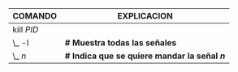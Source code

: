 | COMANDO  | EXPLICACION  |
|----------|--------------|
|kill *PID* |  |
|  \\_  -l | **# Muestra todas las señales** |
|  \\_ *n* | **# Indica que se quiere mandar la señal *n*** |
